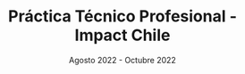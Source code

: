 ---
title: Práctica Técnico Profesional - Impact Chile
dateEntry: "2023-07"
date: "Agosto 2022 - Octubre 2022"
description: |
  Práctica técnico profesional en Impact Chile, empresa consultora de tecnología.
position: Analista Programador
usedTools: ["CodeIgniter", "PHP", "MySQL", "SASS", "Git"]
color: "bg-green-400"
companyLink: https://impact.cl/
---